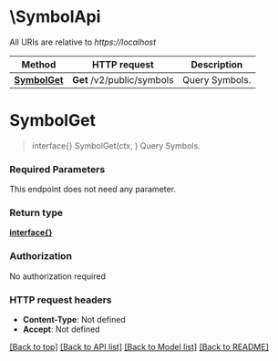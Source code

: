 # \SymbolApi

All URIs are relative to *https://localhost*

Method | HTTP request | Description
------------- | ------------- | -------------
[**SymbolGet**](SymbolApi.md#SymbolGet) | **Get** /v2/public/symbols | Query Symbols.


# **SymbolGet**
> interface{} SymbolGet(ctx, )
Query Symbols.

### Required Parameters
This endpoint does not need any parameter.

### Return type

[**interface{}**](interface{}.md)

### Authorization

No authorization required

### HTTP request headers

 - **Content-Type**: Not defined
 - **Accept**: Not defined

[[Back to top]](#) [[Back to API list]](../README.md#documentation-for-api-endpoints) [[Back to Model list]](../README.md#documentation-for-models) [[Back to README]](../README.md)

